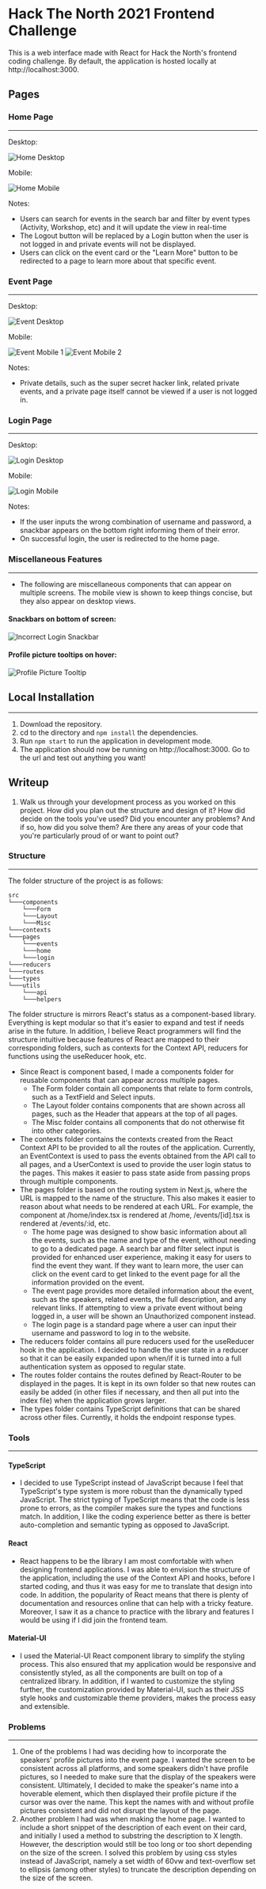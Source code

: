 # Hack The North 2021 Frontend Challenge

This is a web interface made with React for Hack the North's frontend coding challenge. By default, the application is hosted locally at http://localhost:3000.

## Pages

### Home Page

---

Desktop:

![Home Desktop](https://i.imgur.com/cH8cOtK.png)

Mobile:

![Home Mobile](https://i.imgur.com/UyvBVC2.png)

Notes:

- Users can search for events in the search bar and filter by event types (Activity, Workshop, etc) and it will update the view in real-time
- The Logout button will be replaced by a Login button when the user is not logged in and private events will not be displayed.
- Users can click on the event card or the "Learn More" button to be redirected to a page to learn more about that specific event.

### Event Page

---

Desktop:

![Event Desktop](https://i.imgur.com/u6CrWJd.png)

Mobile:

![Event Mobile 1](https://i.imgur.com/OluenZ4.png)
![Event Mobile 2](https://i.imgur.com/ocCOyaC.png)

Notes:

- Private details, such as the super secret hacker link, related private events, and a private page itself cannot be viewed if a user is not logged in.

### Login Page

---

Desktop:

![Login Desktop](https://i.imgur.com/v0MsmoX.png)

Mobile:

![Login Mobile](https://i.imgur.com/V5h0Cs0.png)

Notes:

- If the user inputs the wrong combination of username and password, a snackbar appears on the bottom right informing them of their error.
- On successful login, the user is redirected to the home page.

### Miscellaneous Features

---

- The following are miscellaneous components that can appear on multiple screens. The mobile view is shown to keep things concise, but they also appear on desktop views.

#### Snackbars on bottom of screen:

![Incorrect Login Snackbar](https://i.imgur.com/tlHyvWe.png)

#### Profile picture tooltips on hover:

![Profile Picture Tooltip](https://i.imgur.com/pwdZUuv.png)

## Local Installation

---

1. Download the repository.
2. cd to the directory and `npm install` the dependencies.
3. Run `npm start` to run the application in development mode.
4. The application should now be running on http://localhost:3000. Go to the url and test out anything you want!

## Writeup

1. Walk us through your development process as you worked on this project. How did you plan out the structure and design of it? How did decide on the tools you've used? Did you encounter any problems? And if so, how did you solve them? Are there any areas of your code that you're particularly proud of or want to point out?

### Structure

---

The folder structure of the project is as follows:

```
src
└───components
    └───Form
    └───Layout
    └───Misc
└───contexts
└───pages
    └───events
    └───home
    └───login
└───reducers
└───routes
└───types
└───utils
    └───api
    └───helpers
```

The folder structure is mirrors React's status as a component-based library. Everything is kept modular so that it's easier to expand and test if needs arise in the future. In addition, I believe React programmers will find the structure intuitive because features of React are mapped to their corresponding folders, such as contexts for the Context API, reducers for functions using the useReducer hook, etc.

- Since React is component based, I made a components folder for reusable components that can appear across multiple pages.
  - The Form folder contain all components that relate to form controls, such as a TextField and Select inputs.
  - The Layout folder contains components that are shown across all pages, such as the Header that appears at the top of all pages.
  - The Misc folder contains all components that do not otherwise fit into other categories.
- The contexts folder contains the contexts created from the React Context API to be provided to all the routes of the application. Currently, an EventContext is used to pass the events obtained from the API call to all pages, and a UserContext is used to provide the user login status to the pages. This makes it easier to pass state aside from passing props through multiple components.
- The pages folder is based on the routing system in Next.js, where the URL is mapped to the name of the structure. This also makes it easier to reason about what needs to be rendered at each URL. For example, the component at /home/index.tsx is rendered at /home, /events/[id].tsx is rendered at /events/:id, etc.
  - The home page was designed to show basic information about all the events, such as the name and type of the event, without needing to go to a dedicated page. A search bar and filter select input is provided for enhanced user experience, making it easy for users to find the event they want. If they want to learn more, the user can click on the event card to get linked to the event page for all the information provided on the event.
  - The event page provides more detailed information about the event, such as the speakers, related events, the full description, and any relevant links. If attempting to view a private event without being logged in, a user will be shown an Unauthorized component instead.
  - The login page is a standard page where a user can input their username and password to log in to the website.
- The reducers folder contains all pure reducers used for the useReducer hook in the application. I decided to handle the user state in a reducer so that it can be easily expanded upon when/if it is turned into a full authentication system as opposed to regular state.
- The routes folder contains the routes defined by React-Router to be displayed in the pages. It is kept in its own folder so that new routes can easily be added (in other files if necessary, and then all put into the index file) when the application grows larger.
- The types folder contains TypeScript definitions that can be shared across other files. Currently, it holds the endpoint response types.

### Tools

---

#### TypeScript

- I decided to use TypeScript instead of JavaScript because I feel that TypeScript's type system is more robust than the dynamically typed JavaScript. The strict typing of TypeScript means that the code is less prone to errors, as the compiler makes sure the types and functions match. In addition, I like the coding experience better as there is better auto-completion and semantic typing as opposed to JavaScript.

#### React

- React happens to be the library I am most comfortable with when designing frontend applications. I was able to envision the structure of the application, including the use of the Context API and hooks, before I started coding, and thus it was easy for me to translate that design into code. In addition, the popularity of React means that there is plenty of documentation and resources online that can help with a tricky feature. Moreover, I saw it as a chance to practice with the library and features I would be using if I did join the frontend team.

#### Material-UI

- I used the Material-UI React component library to simplify the styling process. This also ensured that my application would be responsive and consistently styled, as all the components are built on top of a centralized library. In addition, if I wanted to customize the styling further, the customization provided by Material-UI, such as their JSS style hooks and customizable theme providers, makes the process easy and extensible.

### Problems

---

1. One of the problems I had was deciding how to incorporate the speakers' profile pictures into the event page. I wanted the screen to be consistent across all platforms, and some speakers didn't have profile pictures, so I needed to make sure that the display of the speakers were consistent. Ultimately, I decided to make the speaker's name into a hoverable element, which then displayed their profile picture if the cursor was over the name. This kept the names with and without profile pictures consistent and did not disrupt the layout of the page.
2. Another problem I had was when making the home page. I wanted to include a short snippet of the description of each event on their card, and initially I used a method to substring the description to X length. However, the description would still be too long or too short depending on the size of the screen. I solved this problem by using css styles instead of JavaScript, namely a set width of 60vw and text-overflow set to ellipsis (among other styles) to truncate the description depending on the size of the screen.
